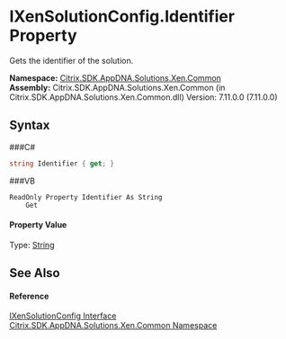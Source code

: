 # IXenSolutionConfig.Identifier Property 
 

Gets the identifier of the solution.

**Namespace:**&nbsp;<a href="N_Citrix_SDK_AppDNA_Solutions_Xen_Common">Citrix.SDK.AppDNA.Solutions.Xen.Common</a><br />**Assembly:**&nbsp;Citrix.SDK.AppDNA.Solutions.Xen.Common (in Citrix.SDK.AppDNA.Solutions.Xen.Common.dll) Version: 7.11.0.0 (7.11.0.0)

## Syntax

###C#
```csharp
string Identifier { get; }
```

###VB
```vbnet
ReadOnly Property Identifier As String
	Get
```


#### Property Value
Type: <a href="http://msdn2.microsoft.com/en-us/library/s1wwdcbf" target="_blank">String</a>

## See Also


#### Reference
<a href="T_Citrix_SDK_AppDNA_Solutions_Xen_Common_IXenSolutionConfig">IXenSolutionConfig Interface</a><br /><a href="N_Citrix_SDK_AppDNA_Solutions_Xen_Common">Citrix.SDK.AppDNA.Solutions.Xen.Common Namespace</a><br />